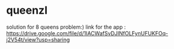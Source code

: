 # queenzl
solution for 8 queens problem:) 
link for the app : https://drive.google.com/file/d/1IACWafSvDJINfOLFynUFUKFOq-j2V54t/view?usp=sharing
